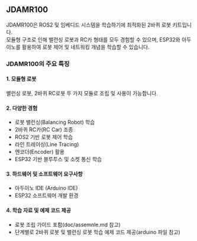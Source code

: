 ## JDAMR100
JDAMR100은 ROS2 및 임베디드 시스템을 학습하기에 최적화된 2바퀴 로봇 키트입니다.   
모듈형 구조로 인해 밸런싱 로봇과 RC카 형태를 모두 경험할 수 있으며, ESP32와 아두이노를 활용하여 로봇 제어 및 네트워킹 개념을 학습할 수 있습니다.   
### JDAMR100의 주요 특징
#### 1. 모듈형 로봇
밸런싱 로봇, 2바퀴 RC로봇 두 가지 모듈로 조립 및 사용이 가능합니다.
#### 2. 다양한 경험
* 로봇 밸런싱(Balancing Robot) 학습
* 2바퀴 RC카(RC Car) 조종
* ROS2 기반 로봇 제어 학습
* 라인 트레이싱(Line Tracing)
* 엔코더(Encoder) 활용
* ESP32 기반 블루투스 및 소켓 통신 학습
#### 3. 하드웨어 및 소프트웨어 요구사항
* 아두이노 IDE (Arduino IDE)
* ESP32 소프트웨어 개발 환경
#### 4. 학습 자료 및 예제 코드 제공
* 로봇 조립 가이드 포함(doc/assemnle.md 참고)
* 단계별로 2바퀴 로봇 및 밸런싱 로봇 학습 예제 코드 제공(arduino 파일 참고)
